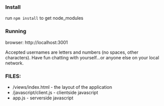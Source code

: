 ### Install
run
<code>npm install</code>
to get node_modules

### Running
browser:
http://localhost:3001

Accepted usernames are letters and numbers (no spaces, other characters).
Have fun chatting with yourself...or anyone else on your local network.

### FILES:
* /views/index.html - the layout of the application
* /javascript/client.js - clientside javascript
* app.js - serverside javascript
